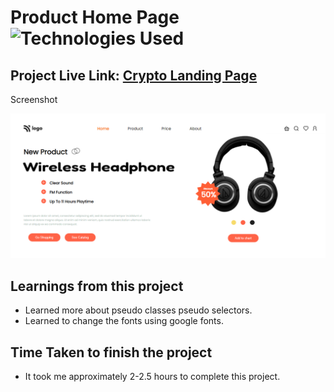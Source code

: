 # Product Home Page ![Technologies Used](https://img.shields.io/badge/Technologies-HTML%2FCSS-green)

## Project Live Link: [Crypto Landing Page](https://plant-homee.netlify.app/)

Screenshot

![Project Screenshot](./Screenshot.png)

## Learnings from this project

- Learned more about pseudo classes pseudo selectors.
- Learned to change the fonts using google fonts.

## Time Taken to finish the project

- It took me approximately 2-2.5 hours to complete this project.